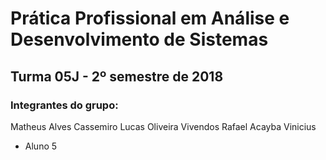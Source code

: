 # Prática Profissional em Análise e Desenvolvimento de Sistemas
## Turma 05J - 2º semestre de 2018

### Integrantes do grupo:

Matheus Alves Cassemiro
Lucas Oliveira Vivendos
Rafael Acayba
Vinicius
* Aluno 5
